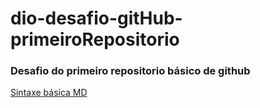 # dio-desafio-gitHub-primeiroRepositorio
### Desafio do primeiro repositorio básico de github

[Sintaxe básica MD](https://www.markdownguide.org/basic-syntax/)
